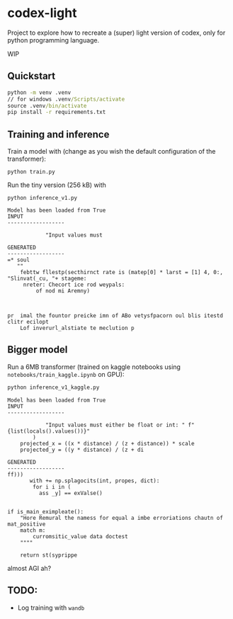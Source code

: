 # codex-light

Project to explore how to recreate a (super) light version of codex, only for python programming language. 

WIP

## Quickstart

```cmd
python -m venv .venv
// for windows .venv/Scripts/activate
source .venv/bin/activate
pip install -r requirements.txt
```

## Training and inference

Train a model with (change as you wish the default configuration of the transformer):
```
python train.py
```
Run the tiny version (256 kB) with
```
python inference_v1.py 
```
```
Model has been loaded from True
INPUT
------------------

            "Input values must 

GENERATED
------------------
=* soul
   ""
    febttw fllestp(secthirnct rate is (matep[0] * larst = [1] 4, 0:, "Slinvat(_cu, "+ stageme:
     nreter: Checort ice rod weypals:
         of nod mi Aremny)



pr  imal the fountor preicke imn of ABo vetysfpacorn oul blis itestd clitr ecilopt
    Lof inverurl_alstiate te meclution p
```

## Bigger model

Run a 6MB transformer (trained on kaggle notebooks using `notebooks/train_kaggle.ipynb` on GPU):
```cmd
python inference_v1_kaggle.py 
```

```
Model has been loaded from True
INPUT
------------------

            "Input values must either be float or int: " f"{list(locals().values())}"
        )
    projected_x = ((x * distance) / (z + distance)) * scale
    projected_y = ((y * distance) / (z + di

GENERATED
------------------
ff)))
       with += np.splagocits(int, propes, dict):
        for i i in (
          ass _y] == exValse()


if is_main_eximpleate():
    "Hore Remural the namess for equal a imbe erroriations chautn of mat_positive
    match m:
        curromsitic_value data doctest
    """"

    return st(syprippe
```
almost AGI ah?
## TODO:

  - Log training with `wandb` 
